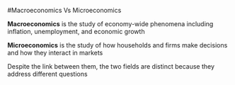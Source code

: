 #Macroeconomics Vs Microeconomics

**Macroeconomics** is the study of economy-wide phenomena including inflation, unemployment, and economic growth

**Microeconomics** is the study of how households and firms make decisions and how they interact in markets

Despite the link between them, the two fields are distinct because they address different questions
